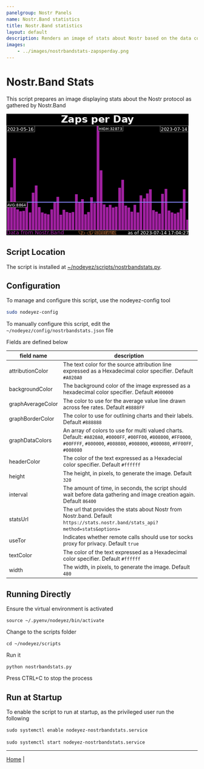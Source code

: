 ```yaml
---
panelgroup: Nostr Panels
name: Nostr.Band statistics
title: Nostr.Band statistics
layout: default
description: Renders an image of stats about Nostr based on the data collated by Nostr.Band. Currently this depicts a bar chart showing the total number of Zaps per Day
images:
    - ../images/nostrbandstats-zapsperday.png
---
```


# Nostr.Band Stats

This script prepares an image displaying stats about the Nostr protocol as gathered by Nostr.Band

![sample image of stats for zaps per day](../images/nostrbandstats-zapsperday.png)

## Script Location

The script is installed at 
[~/nodeyez/scripts/nostrbandstats.py](../scripts/nostrbandstats.py).

## Configuration

To manage and configure this script, use the nodeyez-config tool

```sh
sudo nodeyez-config
```

To manually configure this script, edit the `~/nodeyez/config/nostrbandstats.json` file

Fields are defined below

| field name | description |
| --- | --- |
| attributionColor | The text color for the source attribution line expressed as a Hexadecimal color specifier. Default `#A020A0` |
| backgroundColor | The background color of the image expressed as a hexadecimal color specifier. Default `#000000` |
| graphAverageColor | The color to use for the average value line drawn across fee rates. Default `#8888FF` |
| graphBorderColor | The color to use for outlining charts and their labels. Default `#888888` |
| graphDataColors | An array of colors to use for multi valued charts. Default: `#A020A0`, `#0000FF`, `#00FF00`, `#808000`, `#FF0000`, `#00FFFF`, `#800000`, `#808080`, `#008000`, `#800080`, `#FF00FF`, `#008080` |
| headerColor | The color of the text expressed as a Hexadecial color specifier. Default `#ffffff` |
| height | The height, in pixels, to generate the image. Default `320` |
| interval | The amount of time, in seconds, the script should wait before data gathering and image creation again. Default `86400` |
| statsUrl | The url that provides the stats about Nostr from Nostr.band. Default `https://stats.nostr.band/stats_api?method=stats&options=` |
| useTor | Indicates whether remote calls should use tor socks proxy for privacy. Default `true` |
| textColor | The color of the text expressed as a Hexadecimal color specifier. Default `#ffffff` |
| width | The width, in pixels, to generate the image. Default `480` |

## Running Directly

Ensure the virtual environment is activated
```shell
source ~/.pyenv/nodeyez/bin/activate
```

Change to the scripts folder
```shell
cd ~/nodeyez/scripts
```

Run it
```shell
python nostrbandstats.py
```

Press CTRL+C to stop the process

## Run at Startup

To enable the script to run at startup, as the privileged user run the following

```shell
sudo systemctl enable nodeyez-nostrbandstats.service

sudo systemctl start nodeyez-nostrbandstats.service
```

---

[Home](../) | 